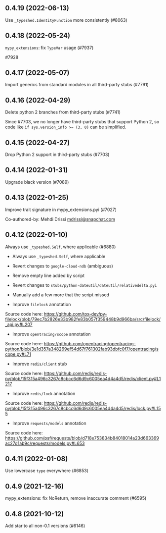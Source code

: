 ## 0.4.19 (2022-06-13)

Use `_typeshed.IdentityFunction` more consistently (#8063)

## 0.4.18 (2022-05-24)

`mypy_extensions`: fix `TypeVar` usage (#7937)

#7928

## 0.4.17 (2022-05-07)

Import generics from standard modules in all third-party stubs (#7791)

## 0.4.16 (2022-04-29)

Delete python 2 branches from third-party stubs (#7741)

Since #7703, we no longer have third-party stubs that support Python 2, so code like `if sys.version_info >= (3, 0)` can be simplified.

## 0.4.15 (2022-04-27)

Drop Python 2 support in third-party stubs (#7703)

## 0.4.14 (2022-01-31)

Upgrade black version (#7089)

## 0.4.13 (2022-01-25)

Improve trait signature in mypy_extensions.pyi (#7027)

Co-authored-by: Mehdi Drissi <mdrissi@snapchat.com>

## 0.4.12 (2022-01-10)

Always use `_typeshed.Self`, where applicable (#6880)

* Always use `_typeshed.Self`, where applicable

* Revert changes to `google-cloud-ndb` (ambiguous)

* Remove empty line added by script

* Revert changes to `stubs/python-dateutil/dateutil/relativedelta.pyi`

* Manually add a few more that the script missed

* Improve `filelock` annotation

Source code here: https://github.com/tox-dev/py-filelock/blob/79ec7b2826e33b982fe83b057f359448b9d966ba/src/filelock/_api.py#L207

* Improve `opentracing/scope` annotation

Source code here: https://github.com/opentracing/opentracing-python/blob/3e1d357a348269ef54d67f761302fab93dbfc0f7/opentracing/scope.py#L71

* Improve `redis/client` stub

Source code here: https://github.com/redis/redis-py/blob/15f315a496c3267c8cbcc6d6d9c6005ea4d4a4d5/redis/client.py#L1217

* Improve `redis/lock` annotation

Source code here: https://github.com/redis/redis-py/blob/15f315a496c3267c8cbcc6d6d9c6005ea4d4a4d5/redis/lock.py#L155

* Improve `requests/models` annotation

Source code here: https://github.com/psf/requests/blob/d718e753834b84018014a23d663369ac27d1ab9c/requests/models.py#L653

## 0.4.11 (2022-01-08)

Use lowercase `type` everywhere (#6853)

## 0.4.9 (2021-12-16)

mypy_extensions: fix NoReturn, remove inaccurate comment (#6595)

## 0.4.8 (2021-10-12)

Add star to all non-0.1 versions (#6146)


